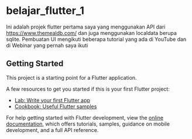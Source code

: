 # belajar_flutter_1

Ini adalah projek flutter pertama saya yang menggunakan API dari https://www.themealdb.com/ dan juga menggunakan localdata berupa sqlite. Pembuatan UI mengikuti beberapa tutorial yang ada di YouTube dan di Webinar yang pernah saya ikuti

## Getting Started
This project is a starting point for a Flutter application.

A few resources to get you started if this is your first Flutter project:

- [Lab: Write your first Flutter app](https://docs.flutter.dev/get-started/codelab)
- [Cookbook: Useful Flutter samples](https://docs.flutter.dev/cookbook)

For help getting started with Flutter development, view the
[online documentation](https://docs.flutter.dev/), which offers tutorials,
samples, guidance on mobile development, and a full API reference.
